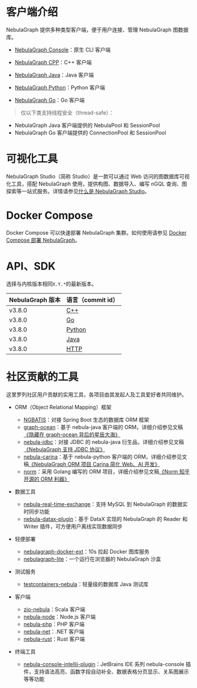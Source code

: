 # 客户端介绍

NebulaGraph 提供多种类型客户端，便于用户连接、管理 NebulaGraph 图数据库。

- [NebulaGraph Console](https://docs.nebula-graph.com.cn/3.8.0/nebula-console/)：原生 CLI 客户端

- [NebulaGraph CPP](https://docs.nebula-graph.com.cn/3.8.0/14.client/3.nebula-cpp-client/)：C++ 客户端

- [NebulaGraph Java](https://docs.nebula-graph.com.cn/3.8.0/14.client/4.nebula-java-client/)：Java 客户端

- [NebulaGraph Python](https://docs.nebula-graph.com.cn/3.8.0/14.client/5.nebula-python-client/)：Python 客户端

- [NebulaGraph Go](https://docs.nebula-graph.com.cn/3.8.0/14.client/6.nebula-go-client/)：Go 客户端

> 仅以下类支持线程安全（thread-safe）：

- NebulaGraph Java 客户端提供的 NebulaPool 和 SessionPool
- NebulaGraph Go 客户端提供的 ConnectionPool 和 SessionPool

# 可视化工具

NebulaGraph Studio（简称 Studio）是一款可以通过 Web 访问的图数据库可视化工具，搭配 NebulaGraph 使用，提供构图、数据导入、编写
nGQL
查询、图探索等一站式服务。详情请参见[什么是 NebulaGraph Studio](https://docs.nebula-graph.com.cn/3.8.0/nebula-studio/about-studio/st-ug-what-is-graph-studio/)。

# Docker Compose

Docker Compose 可以快速部署 NebulaGraph
集群。如何使用请参见 [Docker Compose 部署 NebulaGraph](https://docs.nebula-graph.com.cn/3.8.0/2.quick-start/1.quick-start-overview/)。

# API、SDK

选择与内核版本相同`X.Y.*`的最新版本。

| NebulaGraph 版本 | 语言（commit id）                                                                 |
|----------------|-------------------------------------------------------------------------------|
| v3.8.0         | [C++](https://github.com/vesoft-inc/nebula-cpp/releases/tag/v3.8.0)           |
| v3.8.0         | [Go](https://github.com/vesoft-inc/nebula-go/releases/tag/v3.8.0)             |
| v3.8.0         | [Python](https://github.com/vesoft-inc/nebula-python/releases/tag/v3.8.0)     |
| v3.8.0         | [Java](https://github.com/vesoft-inc/nebula-java/releases/tag/v3.8.0)         |
| v3.8.0         | [HTTP](https://github.com/vesoft-inc/nebula-http-gateway/releases/tag/v3.4.0) |

# 社区贡献的工具

这里罗列社区用户贡献的实用工具，各项目由其发起人及工具爱好者共同维护。

- ORM（Object Relational Mapping）框架
    - [NGBATIS](https://github.com/nebula-contrib/ngbatis)：对接 Spring Boot 生态的数据库 ORM 框架
    - [graph-ocean](https://github.com/nebula-contrib/graph-ocean)：基于 nebula-java 客户端的
      ORM，详细介绍参见文稿[《隐藏在 graph-ocean 背后的星辰大海》](https://discuss.nebula-graph.com.cn/t/topic/8745)
    - [nebula-jdbc](https://github.com/nebula-contrib/nebula-jdbc)：对接 JDBC 的 nebula-java
      衍生品，详细介绍参见文稿[《NebulaGraph 支持 JDBC 协议》](https://discuss.nebula-graph.com.cn/t/topic/5657)
    - [nebula-carina](https://github.com/nebula-contrib/nebula-carina)：基于 nebula-python 客户端的
      ORM，详细介绍参见文稿[《NebulaGraph ORM 项目 Carina 简化 Web、AI 开发》](https://discuss.nebula-graph.com.cn/t/topic/12314)
    - [norm](https://github.com/nebula-contrib/norm)：采用 Golang 编写的 ORM
      项目，详细介绍参见文稿[《Norm 知乎开源的 ORM 利器》](https://discuss.nebula-graph.com.cn/t/topic/6423)

- 数据工具
    - [nebula-real-time-exchange](https://github.com/nebula-contrib/nebula-real-time-exchange)：支持 MySQL 到 NebulaGraph
      的数据实时同步功能
    - [nebula-datax-plugin](https://github.com/nebula-contrib/nebula-datax-plugin)：基于 DataX 实现的 NebulaGraph 的
      Reader 和 Writer 插件，可方便用户离线实现数据同步

- 轻便部署
    - [nebulagraph-docker-ext](https://github.com/nebula-contrib/nebulagraph-docker-ext)：10s 拉起 Docker 图库服务
    - [nebulagraph-lite](https://github.com/nebula-contrib/nebulagraph-lite)：一个运行在浏览器的 NebulaGraph 沙盒

- 测试服务
    - [testcontainers-nebula](https://github.com/nebula-contrib/testcontainers-nebula)：轻量级的数据库 Java 测试库

- 客户端
    - [zio-nebula](https://github.com/nebula-contrib/zio-nebula)：Scala 客户端
    - [nebula-node](https://github.com/nebula-contrib/nebula-node)：Node.js 客户端
    - [nebula-php](https://github.com/nebula-contrib/nebula-php)：PHP 客户端
    - [nebula-net](https://github.com/nebula-contrib/nebula-net)：.NET 客户端
    - [nebula-rust](https://github.com/vesoft-inc/nebula-rust)：Rust 客户端

- 终端工具
    - [nebula-console-intellij-plugin](https://github.com/nebula-contrib/nebula-console-intellij-plugin)：JetBrains IDE
      系列 nebula-console 插件，支持语法高亮、函数字段自动补全、数据表格分页显示、关系图展示等等功能